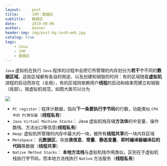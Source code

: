```yaml
---
layout:     post
title:      JVM：数据区
subtitle:   数据区
date:       2019-09-06
author:     danner
header-img: img/post-bg-ios9-web.jpg
catalog: true
tags:
    - Java
    - JVM
    - 数据区
---
```


`Java` 虚拟机在执行 `Java` 程序的过程中会把它所管理的内存划分为**若干个**不同的**数据区域**。这些区域都有各自的用途，以及创建和销毁的时间：有的区域随着**虚拟机**进程的启动而存在（全局），有的区域则依赖用户**线程**的启动和结束而建立和销毁（局部）。按虚拟机规范，如图大致可以分为

![](https://vendanner.github.io/img/java/JVM_runtime_dataArea.png)

- `PC register`：程序计数器，指向**下一条要执行字节码**的行数，功能类似 `CPU 中的 PC寄存器`（**线程私有**）
- `Java Virtual Machine Stacks`： Java 虚拟机栈存储**方法体**的中变量、操作数栈、方法出口等信息(**线程私有**)
- `Heap`: 虚拟机所管理的内存中最大的一块，被所有**线程共享**的一块内存区域
- `MetaSpace`： **元数据区**，存放**类信息**、**常量**、**静态变量**、**即时编译器编译后的代码**等数据（**线程共享**）
- `Native Method Stacks`： **本地方法栈**与虚拟机栈作用类似，区别在于虚拟机栈执行字节码，而本地方法栈执行 `Native` 方法服务（**线程私有**）



